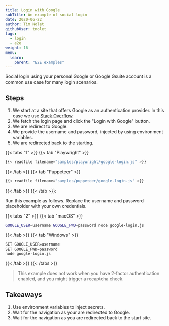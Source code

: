 ```yaml
---
title: Login with Google
subTitle: An example of social login
date: 2020-06-22
author: Tim Nolet
githubUser: tnolet
tags:
  - login
  - e2e
weight: 16
menu:
  learn:
    parent: "E2E examples"
---
```


Social login using your personal Google or Google Gsuite account is a common use case for many login scenarios.

<!-- more -->

## Steps

1. We start at a site that offers Google as an authentication provider. In this case we use [Stack Overflow](https://stackoverflow.com/).
2. We fetch the login page and click the "Login with Google" button.
3. We are redirect to Google.
4. We provide the username and password, injected by using environment variables.
5. We are redirected back to the starting.

{{< tabs "1" >}}
{{< tab "Playwright" >}}
```js
{{< readfile filename="samples/playwright/google-login.js" >}}
```
{{< /tab >}}
{{< tab "Puppeteer" >}}
```js
{{< readfile filename="samples/puppeteer/google-login.js" >}}
```
{{< /tab >}}
{{< /tab >}}:

Run this example as follows. Replace the username and password placeholder with your own credentials.

{{< tabs "2" >}}
{{< tab "macOS" >}}
```sh
GOOGLE_USER=username GOOGLE_PWD=password node google-login.js
```
{{< /tab >}}
{{< tab "Windows" >}}
```sh
SET GOOGLE_USER=username
SET GOOGLE_PWD=password
node google-login.js
```
{{< /tab >}}
{{< /tabs >}}


> This example does not work when you have 2-factor authentication enabled, and you might trigger a recaptcha check.

## Takeaways

1. Use environment variables to inject secrets.
2. Wait for the navigation as your are redirected to Google.
3. Wait for the navigation as you are redirected back to the start site.





